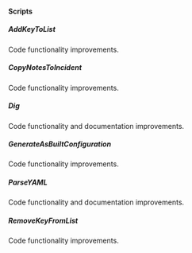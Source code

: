 
#### Scripts

##### AddKeyToList
Code functionality improvements.

##### CopyNotesToIncident
Code functionality improvements.

##### Dig
Code functionality and documentation improvements.

##### GenerateAsBuiltConfiguration
Code functionality improvements.

##### ParseYAML
Code functionality and documentation improvements.

##### RemoveKeyFromList
Code functionality improvements.
